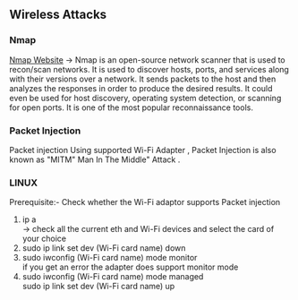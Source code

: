 ## Wireless Attacks 
### Nmap
<a href ="https://nmap.org/"> Nmap Website</a>
-> Nmap is an open-source network scanner that is used to recon/scan networks. It is used to discover hosts, ports, and services along with their versions over a network.
It sends packets to the host and then analyzes the responses in order to produce the desired results. It could even be used for host discovery, operating system detection,
or scanning for open ports. It is one of the most popular reconnaissance tools.


### Packet Injection 
Packet injection Using supported Wi-Fi Adapter , Packet Injection is also known as "MITM" Man In The Middle" Attack .

 ### LINUX 
Prerequisite:- Check whether the Wi-Fi adaptor supports Packet injection
 1) ip a <br>
 -> check all the current  eth and Wi-Fi devices and select the card of  your choice <br>
 2) sudo ip link set dev (Wi-Fi card name) down <br>
 3) sudo iwconfig (Wi-Fi card name) mode monitor <br>
 if you get an error the adapter does support monitor mode <br>
 4) sudo iwconfig (Wi-Fi card name) mode managed <br>
    sudo ip link set dev (Wi-Fi card name) up <br>
